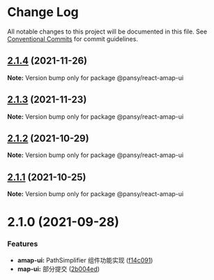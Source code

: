 # Change Log

All notable changes to this project will be documented in this file.
See [Conventional Commits](https://conventionalcommits.org) for commit guidelines.

## [2.1.4](https://github.com/pansyjs/react-amap/compare/@pansy/react-amap-ui@2.1.3...@pansy/react-amap-ui@2.1.4) (2021-11-26)

**Note:** Version bump only for package @pansy/react-amap-ui





## [2.1.3](https://github.com/pansyjs/react-amap/compare/@pansy/react-amap-ui@2.1.2...@pansy/react-amap-ui@2.1.3) (2021-11-23)

**Note:** Version bump only for package @pansy/react-amap-ui





## [2.1.2](https://github.com/pansyjs/react-amap/compare/@pansy/react-amap-ui@2.1.1...@pansy/react-amap-ui@2.1.2) (2021-10-29)

**Note:** Version bump only for package @pansy/react-amap-ui





## [2.1.1](https://github.com/pansyjs/react-amap/compare/@pansy/react-amap-ui@2.1.0...@pansy/react-amap-ui@2.1.1) (2021-10-25)

**Note:** Version bump only for package @pansy/react-amap-ui





# 2.1.0 (2021-09-28)


### Features

* **amap-ui:** PathSimplifier 组件功能实现 ([f14c091](https://github.com/pansyjs/react-amap/commit/f14c091ef12d8b716831d85569ddf6d62738718c))
* **map-ui:** 部分提交 ([2b004ed](https://github.com/pansyjs/react-amap/commit/2b004ed1cf5313860e663f57528e1a86dc77a245))
